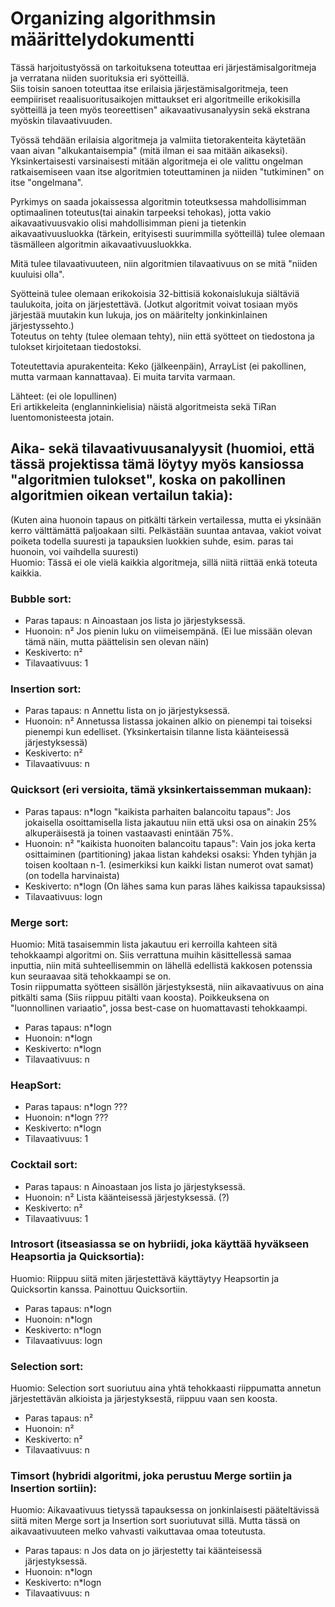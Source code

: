 # Organizing algorithmsin määrittelydokumentti

 
Tässä harjoitustyössä on tarkoituksena toteuttaa eri järjestämisalgoritmeja ja verratana niiden suorituksia eri syötteillä.  
Siis toisin sanoen toteuttaa itse erilaisia järjestämisalgoritmeja, teen eempiiriset reaalisuoritusaikojen mittaukset eri algoritmeille erikokisilla syötteillä ja teen myös teoreettisen" aikavaativusanalyysin sekä ekstrana myöskin tilavaativuuden.  
  
  

Työssä tehdään erilaisia algoritmeja ja valmiita tietorakenteita käytetään vaan aivan "alkukantaisempia" (mitä ilman ei saa mitään aikaseksi).  
Yksinkertaisesti varsinaisesti mitään algoritmeja ei ole valittu ongelman ratkaisemiseen vaan itse algoritmien toteuttaminen ja niiden "tutkiminen" on itse "ongelmana".  
  
Pyrkimys on saada jokaissessa algoritmin toteutksessa mahdollisimman optimaalinen toteutus(tai ainakin tarpeeksi tehokas), jotta vakio aikavaativuusvakio olisi mahdollisimman pieni ja tietenkin aikavaativuusluokka (tärkein, erityisesti suurimmilla syötteillä) tulee olemaan täsmälleen algoritmin aikavaativuusluokkka.  
  
Mitä tulee tilavaativuuteen, niin algoritmien tilavaativuus on se mitä "niiden kuuluisi olla".
  
  
Syötteinä tulee olemaan erikokoisia 32-bittisiä kokonaislukuja siältäviä taulukoita, joita on järjestettävä. (Jotkut algoritmit voivat tosiaan myös järjestää muutakin kun lukuja, jos on määritelty jonkinkinlainen järjestyssehto.)  
Toteutus on tehty (tulee olemaan tehty), niin että syötteet on tiedostona ja tulokset kirjoitetaan tiedostoksi.
  
  
Toteutettavia apurakenteita: Keko (jälkeenpäin), ArrayList (ei pakollinen, mutta varmaan kannattavaa). Ei muita tarvita varmaan.  
  
  
Lähteet: (ei ole lopullinen)  
Eri artikkeleita (englanninkielisia) näistä algoritmeista sekä TiRan luentomonisteesta jotain.
  

## Aika- sekä tilavaativuusanalyysit (huomioi, että tässä projektissa tämä löytyy myös kansiossa "algoritmien tulokset", koska on pakollinen algoritmien oikean vertailun takia):
(Kuten aina huonoin tapaus on pitkälti tärkein vertailessa, mutta ei yksinään kerro välttämättä paljoakaan silti. Pelkästään suuntaa antavaa, vakiot voivat poiketa todella suuresti ja tapauksien luokkien suhde, esim. paras tai huonoin, voi vaihdella suuresti)  
Huomio: Tässä ei ole vielä kaikkia algoritmeja, sillä niitä riittää enkä toteuta kaikkia.

### Bubble sort:
* Paras tapaus: n		  Ainoastaan jos lista jo järjestyksessä.  
* Huonoin: n²			  Jos pienin luku on viimeisempänä. (Ei lue missään olevan tämä näin, mutta päättelisin sen olevan näin)  
* Keskiverto: n²  
* Tilavaativuus: 1  

### Insertion sort:
* Paras tapaus: n		  Annettu lista on jo järjestyksessä.  
* Huonoin: n²			  Annetussa listassa jokainen alkio on pienempi tai toiseksi pienempi kun edelliset. (Yksinkertaisin tilanne lista käänteisessä järjestyksessä)  
* Keskiverto: n²  
* Tilavaativuus: n  

### Quicksort (eri versioita, tämä yksinkertaissemman mukaan):
* Paras tapaus: n*logn		  "kaikista parhaiten balancoitu tapaus": Jos jokaisella osoittamisella lista jakautuu niin että uksi osa on ainakin 25% alkuperäisestä ja toinen vastaavasti enintään 75%.  
* Huonoin: n²			  "kaikista huonoiten balancoitu tapaus": Vain jos joka kerta osittaiminen (partitioning) jakaa listan kahdeksi osaksi: Yhden tyhjän ja toisen kooltaan n-1. (esimerkiksi kun kaikki listan numerot ovat samat) (on todella harvinaista)  
* Keskiverto: n*logn		  (On lähes sama kun paras lähes kaikissa tapauksissa)  
* Tilavaativuus: logn  

### Merge sort:
Huomio: Mitä tasaisemmin lista jakautuu eri kerroilla kahteen sitä tehokkaampi algoritmi on. Siis verrattuna muihin käsittellessä samaa inputtia, niin mitä suhteellisemmin on lähellä edellistä kakkosen potenssia kun seuraavaa sitä tehokkaampi se on.  
Tosin riippumatta syötteen sisällön järjestyksestä, niin aikavaativuus on aina pitkälti sama (Siis riippuu pitälti vaan koosta). Poikkeuksena on "luonnollinen variaatio", jossa best-case on huomattavasti tehokkaampi.  
* Paras tapaus: n*logn  
* Huonoin: n*logn  
* Keskiverto: n*logn  
* Tilavaativuus: n  

### HeapSort:
* Paras tapaus: n*logn		  ???  
* Huonoin: n*logn		  ???  
* Keskiverto: n*logn  
* Tilavaativuus: 1  

### Cocktail sort:
* Paras tapaus: n		  Ainoastaan jos lista jo järjestyksessä.  
* Huonoin: n²			  Lista käänteisessä järjestyksessä. (?)  
* Keskiverto: n²  
* Tilavaativuus: 1  

### Introsort (itseasiassa se on hybriidi, joka käyttää hyväkseen Heapsortia ja Quicksortia):
Huomio: Riippuu siitä miten järjestettävä käyttäytyy Heapsortin ja Quicksortin kanssa. Painottuu Quicksortiin.  
* Paras tapaus: n*logn  
* Huonoin: n*logn  
* Keskiverto: n*logn  
* Tilavaativuus: logn  

### Selection sort:
Huomio: Selection sort suoriutuu aina yhtä tehokkaasti riippumatta annetun järjestettävän alkioista ja järjestyksestä, riippuu vaan sen koosta.  
* Paras tapaus: n²  
* Huonoin: n²  
* Keskiverto: n²  
* Tilavaativuus: n  

### Timsort (hybridi algoritmi, joka perustuu Merge sortiin ja Insertion sortiin):
Huomio: Aikavaativuus tietyssä tapauksessa on jonkinlaisesti pääteltävissä siitä miten Merge sort ja Insertion sort suoriutuvat sillä. Mutta tässä on aikavaativuuteen melko vahvasti vaikuttavaa omaa toteutusta.  
* Paras tapaus: n		  Jos data on jo järjestetty tai käänteisessä järjestyksessä.  
* Huonoin: n*logn  
* Keskiverto: n*logn  
* Tilavaativuus: n  

